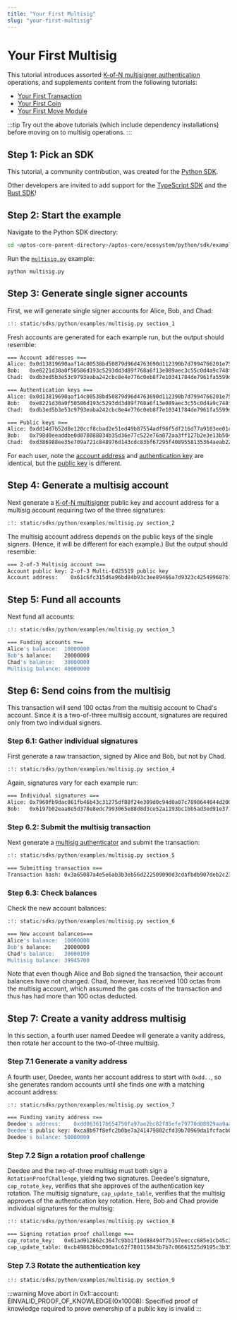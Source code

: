 ```yaml
---
title: "Your First Multisig"
slug: "your-first-multisig"
---
```


# Your First Multisig

This tutorial introduces assorted [K-of-N multisigner authentication](../concepts/accounts.md#multisigner-authentication) operations, and supplements content from the following tutorials:

* [Your First Transaction](./first-transaction.md)
* [Your First Coin](./first-coin.md)
* [Your First Move Module](./first-move-module.md)

:::tip
Try out the above tutorials (which include dependency installations) before moving on to multisig operations.
:::

## Step 1: Pick an SDK

This tutorial, a community contribution, was created for the [Python SDK](../sdks/python-sdk.md).

Other developers are invited to add support for the [TypeScript SDK](../sdks/ts-sdk/index.md) and the [Rust SDK](../sdks/rust-sdk.md)!

## Step 2: Start the example

Navigate to the Python SDK directory:

```zsh
cd <aptos-core-parent-directory>/aptos-core/ecosystem/python/sdk/examples
```

Run the [`multisig.py`](../../../ecosystem/python/sdk/examples/multisig.py) example:

```zsh
python multisig.py
```

## Step 3: Generate single signer accounts

First, we will generate single signer accounts for Alice, Bob, and Chad:

```python
:!: static/sdks/python/examples/multisig.py section_1
```

Fresh accounts are generated for each example run, but the output should resemble:

```zsh
=== Account addresses ===
Alice: 0x0d13819690aaf14c00538bd50879d96d4763690d112390b7d7994766201e75fe
Bob:   0xe8221d30a0f50586d193c5293dd3d89f768a6f13e089aec3c55c0d4a9c748f4d
Chad:  0xdb3ed5b3e53c9793eaba242cbc8e4e776c0eb8f7e10341784de7961fa5599dac

=== Authentication keys ===
Alice: 0x0d13819690aaf14c00538bd50879d96d4763690d112390b7d7994766201e75fe
Bob:   0xe8221d30a0f50586d193c5293dd3d89f768a6f13e089aec3c55c0d4a9c748f4d
Chad:  0xdb3ed5b3e53c9793eaba242cbc8e4e776c0eb8f7e10341784de7961fa5599dac

=== Public keys ===
Alice: 0xdd14d7b52d8e120ccf8cbad2e51ed49b87554adf96f5df216d77a9103ee01cf4
Bob:   0x798d0eeaddbe0d078088034b35d36e77c522e76a072aa3ff127b2e3e13b50446
Chad:  0xd386988ee35e709a721c848976d143cdc83bf67295f4089558135364aeab22b7
```

For each user, note the [account address](../concepts/accounts.md#account-address) and [authentication key](../concepts/accounts.md#single-signer-authentication) are identical, but the [public key](../concepts/accounts.md#creating-an-account) is different.

## Step 4: Generate a multisig account

Next generate a [K-of-N multisigner](../concepts/accounts.md#multisigner-authentication) public key and account address for a multisig account requiring two of the three signatures:

```python
:!: static/sdks/python/examples/multisig.py section_2
```

The multisig account address depends on the public keys of the single signers. (Hence, it will be different for each example.) But the output should resemble:

```zsh
=== 2-of-3 Multisig account ===
Account public key: 2-of-3 Multi-Ed25519 public key
Account address:    0x61c6fc315d6a96bd84b93c3ee89466a7d9323c425499687b1c4e275942443bac
```

## Step 5: Fund all accounts

Next fund all accounts:

```python
:!: static/sdks/python/examples/multisig.py section_3
```

```zsh
=== Funding accounts ===
Alice's balance:  10000000
Bob's balance:    20000000
Chad's balance:   30000000
Multisig balance: 40000000
```

## Step 6: Send coins from the multisig

This transaction will send 100 octas from the multisig account to Chad's account.
Since it is a two-of-three multisig account, signatures are required only from two individual signers.

### Step 6.1: Gather individual signatures

First generate a raw transaction, signed by Alice and Bob, but not by Chad.

```python
:!: static/sdks/python/examples/multisig.py section_4
```

Again, signatures vary for each example run:

```zsh
=== Individual signatures ===
Alice: 0x7960fb9dac861fb46b43c31275df88f24e309d0c94d0a07c7898644044d200213286ed64aef37172e9ae58cbc1dc224e925c657c8f796899d1edc0f41f3fe30f
Bob:   0x6197b02eaa8e5d378e8edc7993065e88d8d3ce52a1193bc1bb5ad3ed91e37157a02fd37cb2ef3475d3b05083e3b3b9731f9da43afee110047d95bd9296896d08
```

### Step 6.2: Submit the multisig transaction

Next generate a [multisig authenticator](../guides/sign-a-transaction.md#multisignature-transactions) and submit the transaction:


```python
:!: static/sdks/python/examples/multisig.py section_5
```

```zsh
=== Submitting transaction ===
Transaction hash: 0x3a65087a4e5e6ab3b3eb56d222509090d3cdafbdb907deb2c233069d308d8a81
```

### Step 6.3: Check balances

Check the new account balances:

```python
:!: static/sdks/python/examples/multisig.py section_6
```

```zsh
=== New account balances===
Alice's balance:  10000000
Bob's balance:    20000000
Chad's balance:   30000100
Multisig balance: 39945700
```

Note that even though Alice and Bob signed the transaction, their account balances have not changed.
Chad, however, has received 100 octas from the multisig account, which assumed the gas costs of the transaction and thus has had more than 100 octas deducted.

## Step 7: Create a vanity address multisig

In this section, a fourth user named Deedee will generate a vanity address, then rotate her account to the two-of-three multisig.

### Step 7.1 Generate a vanity address

A fourth user, Deedee, wants her account address to start with `0xdd..`, so she generates random accounts until she finds one with a matching account address:

```python
:!: static/sdks/python/examples/multisig.py section_7
```

```zsh
=== Funding vanity address ===
Deedee's address:    0xdd063617b654750fa97ae2bc82f85efe79770d08029aa9aa8f8c4f4f1271e05e
Deedee's public key: 0xca8b97f8efc2b0be7a241479802cfd39b70969da1fcfacb08aabd79fa0fb6d73
Deedee's balance: 50000000
```

### Step 7.2 Sign a rotation proof challenge

Deedee and the two-of-three multisig must both sign a `RotationProofChallenge`, yielding two signatures.
Deedee's signature, `cap_rotate_key`, verifies that she approves of the authentication key rotation.
The multisig signature, `cap_update_table`, verifies that the multisig approves of the authentication key rotation.
Here, Bob and Chad provide individual signatures for the multisig:

```python
:!: static/sdks/python/examples/multisig.py section_8
```

```zsh
=== Signing rotation proof challenge ===
cap_rotate_key:   0x61ad912862c3647c9bb1f10d88494f7b157eeccc685e1cb45c338c3b9ea2d1c3a9e0473378f1e1d340b66eea352c961901ef6c5eaf25b7ba439cfa1e32014b03
cap_update_table: 0xcb49863bbc000a1c62f780115843b7b7c06661525d9195c3b3518aebd9541d73e48e298ef877c114314e91cc1b9001c01ab0bcbf889119350274a3cd447cf40bdade8af39ed873c913ddcd3de4c8a7aa453278664c374190936e7d974a021408c32b53f07c0d21b74cad2b429b3b48285c61be40d636feb6e0d10f4b695cb00360000000
```

### Step 7.3 Rotate the authentication key

```python
:!: static/sdks/python/examples/multisig.py section_9
```

:::warning
Move abort in 0x1::account: EINVALID_PROOF_OF_KNOWLEDGE(0x10008): Specified proof of knowledge required to prove ownership of a public key is invalid
:::